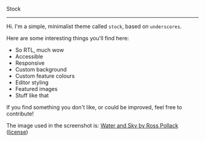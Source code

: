 Stock

---

Hi. I'm a simple, minimalist theme called `stock`, based on `underscores`.

Here are some interesting things you'll find here:

* So RTL, much wow
* Accessible
* Responsive
* Custom background
* Custom feature colours
* Editor styling
* Featured images
* Stuff like that


If you find something you don't like, or could be improved, feel free to contribute!

The image used in the screenshot is:
[Water and Sky by Ross Pollack](https://www.flickr.com/photos/rossap/8256377839/)
([license](https://creativecommons.org/licenses/by-nc-sa/2.0/legalcode "Attribution-NonCommercial-ShareAlike 2.0 Generic"))
